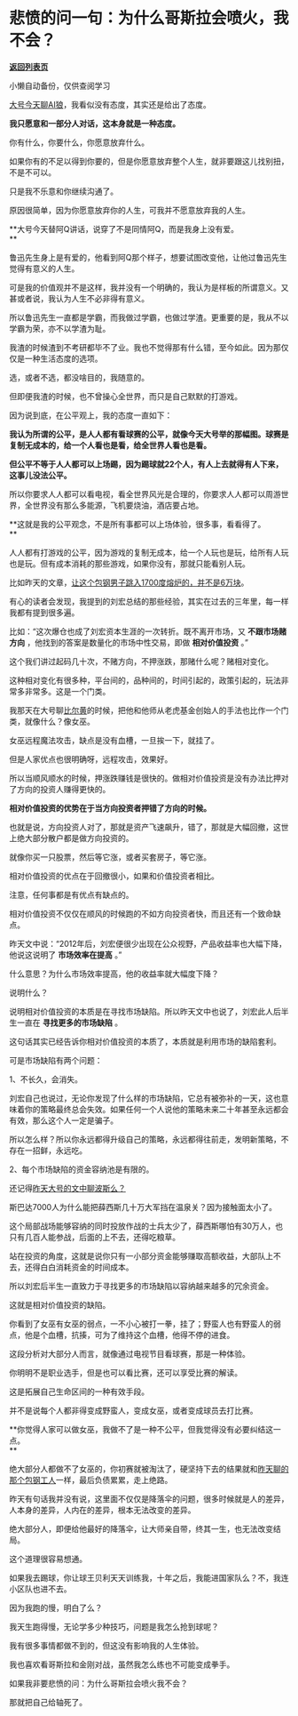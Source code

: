 # 悲愤的问一句：为什么哥斯拉会喷火，我不会？

[**返回列表页**](/gzh/记忆承载3)

小懒自动备份，仅供查阅学习

[大号今天聊AI狼](https://mp.weixin.qq.com/s?__biz=MzU0MjYwNDU2Mw==&mid=2247497778&idx=1&sn=c01d94dffdc304776ed88ad01edd0958&chksm=fb1a944ecc6d1d587648d970247a0ae96fdf795f87537df9aaaca1d72fafcbfe1cbff46e9a36&token=2088701881&lang=zh_CN&scene=21#wechat_redirect)，我看似没有态度，其实还是给出了态度。  

  

 **我只愿意和一部分人对话，这本身就是一种态度。**

  

你有什么，你要什么，你愿意放弃什么。  

  

如果你有的不足以得到你要的，但是你愿意放弃整个人生，就非要跟这儿找别扭，不是不可以。

  

只是我不乐意和你继续沟通了。

  

原因很简单，因为你愿意放弃你的人生，可我并不愿意放弃我的人生。

  

 **大号今天替阿Q讲话，说穿了不是同情阿Q，而是我身上没有爱。  
**

  

鲁迅先生身上是有爱的，他看到阿Q那个样子，想要试图改变他，让他过鲁迅先生觉得有意义的人生。

  

可是我的价值观并不是这样，我并没有一个明确的，我认为是样板的所谓意义。又甚或者说，我认为人生不必非得有意义。

  

所以鲁迅先生一直都是学霸，而我做过学霸，也做过学渣。更重要的是，我从不以学霸为荣，亦不以学渣为耻。  

  

我渣的时候渣到不考研都毕不了业。我也不觉得那有什么错，至今如此。因为那仅仅是一种生活态度的选项。  

  

选，或者不选，都没啥目的，我随意的。

  

但即便我渣的时候，也不曾操心全世界，而只是自己默默的打游戏。  

  

因为说到底，在公平观上，我的态度一直如下：

  

 **我认为所谓的公平，是人人都有看球赛的公平，就像今天大号举的那幅图。球赛是复制无成本的，给一个人看也是看，给全世界人看也是看。**

  

 **但公平不等于人人都可以上场踢，因为踢球就22个人，有人上去就得有人下来，这事儿没法公平。**

  

所以你要求人人都可以看电视，看全世界风光是合理的，你要求人人都可以周游世界，全世界没有那么多能源，飞机要烧油，酒店要占地。  

  

 **这就是我的公平观念，不是所有事都可以上场体验，很多事，看看得了。  
**

  

人人都有打游戏的公平，因为游戏的复制无成本，给一个人玩也是玩，给所有人玩也是玩。但有成本消耗的那些游戏，如果你没有，那就只能看别人玩。

  

比如昨天的文章，[让这个包钢男子跳入1700度熔炉的，并不是6万块](http://mp.weixin.qq.com/s?__biz=MzU3NDc5Nzc0NQ==&mid=2247501582&idx=1&sn=54d613f57c6bce12d489d683ad61d8f4&chksm=fd2e65d0ca59ecc6c8d22f349ed86364322e7d24e6882d165ec20ffe6f3907d912161a223dc5&scene=21#wechat_redirect)。  

  

有心的读者会发现，我提到的刘宏总结的那些经验，其实在过去的三年里，每一样我都有提到很多遍。

  

比如：“这次爆仓也成了刘宏资本生涯的一次转折。既不离开市场，又 **不跟市场赌方向** ，他找到的答案是数量化的市场中性交易，即做 **相对价值投资**
。”  

  

这个我们讲过起码几十次，不赌方向，不押涨跌，那赌什么呢？赌相对变化。  

  

这种相对变化有很多种，平台间的，品种间的，时间引起的，政策引起的，玩法非常多非常多。这是一个门类。  

  

我那天在大号聊[比尔黄](https://mp.weixin.qq.com/s?__biz=MzU0MjYwNDU2Mw==&mid=2247497695&idx=2&sn=7d925e146a9a42a9392163339a6104c3&chksm=fb1a9ba3cc6d12b58f0868fd6682780a82818a9714aa208114d45e5e70b0bab528197981f2db&token=2088701881&lang=zh_CN&scene=21#wechat_redirect)的时候，把他和他师从老虎基金创始人的手法也比作一个门类，就像什么？像女巫。  

  

女巫远程魔法攻击，缺点是没有血槽，一旦挨一下，就挂了。  

  

但是人家优点也很明确呀，远程攻击，效果好。  

  

所以当顺风顺水的时候，押涨跌赚钱是很快的。做相对价值投资是没有办法比押对了方向的投资人赚得更快的。  

  

 **相对价值投资的优势在于当方向投资者押错了方向的时候。**

  

也就是说，方向投资人对了，那就是资产飞速飙升，错了，那就是大幅回撤，这世上绝大部分散户都是做方向投资的。

  

就像你买一只股票，然后等它涨，或者买套房子，等它涨。

  

相对价值投资的优点在于回撤很小，如果和价值投资者相比。

  

注意，任何事都是有优点有缺点的。  

  

相对价值投资不仅仅在顺风的时候跑的不如方向投资者快，而且还有一个致命缺点。

  

昨天文中说：“2012年后，刘宏便很少出现在公众视野，产品收益率也大幅下降，他说这说明了 **市场效率在提高** 。”  
  

什么意思？为什么市场效率提高，他的收益率就大幅度下降？  

  

说明什么？

  

说明相对价值投资的本质是在寻找市场缺陷。所以昨天文中也说了，刘宏此人后半生一直在 **寻找更多的市场缺陷** 。

  

这句话其实已经告诉你相对价值投资的本质了，本质就是利用市场的缺陷套利。  

  

可是市场缺陷有两个问题：  

  

1、不长久，会消失。

  

刘宏自己也说过，无论你发现了什么样的市场缺陷，它总有被弥补的一天，这也意味着你的策略最终总会失效。如果任何一个人说他的策略未来二十年甚至永远都会有效，那么这个人一定是骗子。

  

所以怎么样？所以你永远都得升级自己的策略，永远都得往前走，发明新策略，不存在一招鲜，永远吃。

  

2、每个市场缺陷的资金容纳池是有限的。  

  

还记得[昨天大号的文中聊波斯么？](https://mp.weixin.qq.com/s?__biz=MzU0MjYwNDU2Mw==&mid=2247497768&idx=1&sn=5cfbb13219ce431cecc2b4c18c3fefb5&chksm=fb1a9454cc6d1d4264ebfdcf4cfd22ff7d0b54218dd419a741f23eb2cd118d660259ab7e2bb4&token=2088701881&lang=zh_CN&scene=21#wechat_redirect)  

  

斯巴达7000人为什么能把薛西斯几十万大军挡在温泉关？因为接触面太小了。

  

这个局部战场能够容纳的同时投放作战的士兵太少了，薛西斯哪怕有30万人，也只有几百人能参战，后面的上不去，还得吃粮草。  

  

站在投资的角度，这就是说你只有一小部分资金能够赚取高额收益，大部队上不去，还得白白消耗资金的时间成本。  

  

所以刘宏后半生一直致力于寻找更多的市场缺陷以容纳越来越多的冗余资金。  

  

这就是相对价值投资的缺陷。

  

你看到了女巫有女巫的弱点，一不小心被打一拳，挂了；野蛮人也有野蛮人的弱点，他是个血槽，抗揍，可为了维持这个血槽，他得不停的进食。

  

这段分析对大部分人而言，就像通过电视节目看球赛，那是一种体验。  

  

你明明不是职业选手，但是也可以看比赛，还可以享受比赛的解读。

  

这是拓展自己生命区间的一种有效手段。  

  

并不是说每个人都非得变成野蛮人，变成女巫，或者变成球员去打比赛。

  

 **你觉得人家可以做女巫，我做不了是一种不公平，但我觉得没有必要纠结这一点。  
**

  

绝大部分人都做不了女巫的，你初赛就被淘汰了，硬坚持下去的结果就和[昨天聊的那个包钢工人](http://mp.weixin.qq.com/s?__biz=MzU3NDc5Nzc0NQ==&mid=2247501582&idx=1&sn=54d613f57c6bce12d489d683ad61d8f4&chksm=fd2e65d0ca59ecc6c8d22f349ed86364322e7d24e6882d165ec20ffe6f3907d912161a223dc5&scene=21#wechat_redirect)一样，最后负债累累，走上绝路。

  

昨天有句话我并没有说，这里面不仅仅是降落伞的问题，很多时候就是人的差异，人本身的差异，人内在的差异，根本无法改变的差异。

  

绝大部分人，即便给他最好的降落伞，让大师亲自带，终其一生，也无法改变结局。  

  

这个道理很容易想通。  

  

如果我去踢球，你让球王贝利天天训练我，十年之后，我能进国家队么？不，我连小区队也进不去。

  

因为我跑的慢，明白了么？

  

我天生跑得慢，无论学多少种技巧，问题是我怎么抢到球呢？

  

我有很多事情都做不到的，但这没有影响我的人生体验。  

  

我也喜欢看哥斯拉和金刚对战，虽然我怎么练也不可能变成拳手。

  

如果我非要悲愤的问：为什么哥斯拉会喷火我不会？  

  

那就把自己给轴死了。

